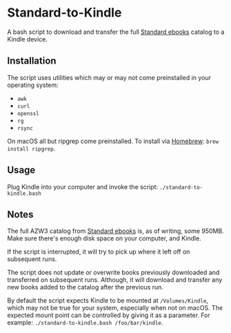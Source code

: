 # Standard-to-Kindle

A bash script to download and transfer the full [Standard ebooks](https://standardebooks.org) catalog to a Kindle device.

## Installation

The script uses utilities which may or may not come preinstalled in your operating system:
* `awk`
* `curl`
* `openssl`
* `rg`
* `rsync`

On macOS all but ripgrep come preinstalled. To install via [Homebrew](https://brew.sh): `brew install ripgrep`.

## Usage

Plug Kindle into your computer and invoke the script: `./standard-to-kindle.bash`

## Notes

The full AZW3 catalog from [Standard ebooks](https://standardebooks.org) is, as of writing, some 950MB. Make sure there's enough disk space on your computer, and Kindle.

If the script is interrupted, it will try to pick up where it left off on subsequent runs.

The script does not update or overwrite books previously downloaded and transferred on subsequent runs. Although, it will download and transfer any new books added to the catalog after the previous run.

By default the script expects Kindle to be mounted at `/Volumes/Kindle`, which may not be true for your system, especially when not on macOS. The expected mount point can be controlled by giving it as a parameter. For example: `./standard-to-kindle.bash /foo/bar/kindle`.
